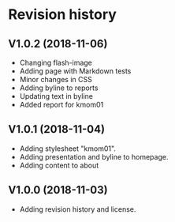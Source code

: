 Revision history
====================

V1.0.2 (2018-11-06)
--------------------
* Changing flash-image
* Adding page with Markdown tests
* Minor changes in CSS
* Adding byline to reports
* Updating text in byline
* Added report for kmom01

V1.0.1 (2018-11-04)
--------------------

* Adding stylesheet "kmom01".
* Adding presentation and byline to homepage.
* Adding content to about

V1.0.0 (2018-11-03)
--------------------

* Adding revision history and license.
